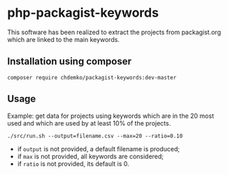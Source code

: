 php-packagist-keywords
======================

This software has been realized to extract the projects from packagist.org which are linked to the main keywords.

Installation using composer
---------------------------

~~~
composer require chdemko/packagist-keywords:dev-master
~~~

Usage
-----

Example: get data for projects using keywords which are in the 20 most used and which are used by at least 10% of the projects.

~~~
./src/run.sh --output=filename.csv --max=20 --ratio=0.10
~~~

* if `output` is not provided, a default filename is produced;
* if `max` is not provided, all keywords are considered;
* if `ratio` is not provided, its default is 0.

